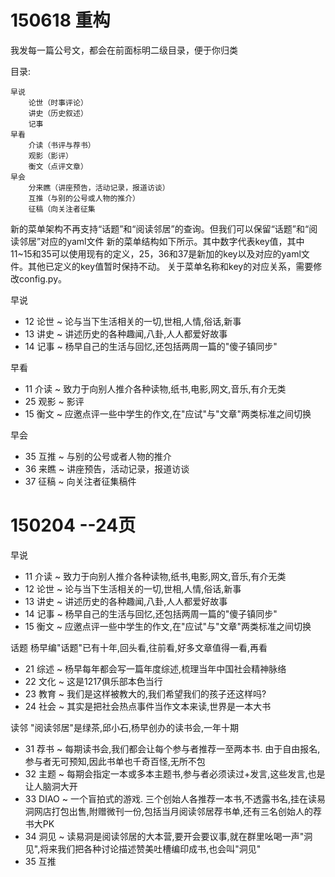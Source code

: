 ﻿# 150618 重构
我发每一篇公号文，都会在前面标明二级目录，便于你归类

目录:

    早说
        论世（时事评论）
        讲史（历史叙述）
        记事
    早看
        介读（书评与荐书）
        观影（影评）
        衡文（点评文章）
    早会
        分来瞧（讲座预告，活动记录，报道访谈）
        互推（与别的公号或人物的推介）
        征稿（向关注者征集

新的菜单架构不再支持“话题”和“阅读邻居”的查询。但我们可以保留“话题”和“阅读邻居”对应的yaml文件
新的菜单结构如下所示。其中数字代表key值，其中11~15和35可以使用现有的定义，25，36和37是新加的key以及对应的yaml文件。其他已定义的key值暂时保持不动。
关于菜单名称和key的对应关系，需要修改config.py。


早说

- 12 论世 ~ 论与当下生活相关的一切,世相,人情,俗话,新事
- 13 讲史 ~ 讲述历史的各种趣闻,八卦,人人都爱好故事
- 14 记事 ~ 杨早自己的生活与回忆,还包括两周一篇的"傻子镇同步"

早看

- 11 介读 ~ 致力于向别人推介各种读物,纸书,电影,网文,音乐,有介无类
- 25 观影 ~ 影评
- 15 衡文 ~ 应邀点评一些中学生的作文,在"应试"与"文章"两类标准之间切换

早会

- 35 互推 ~ 与别的公号或者人物的推介 
- 36 来瞧 ~ 讲座预告，活动记录，报道访谈
- 37 征稿 ~ 向关注者征集稿件



# 150204 --24页

早说

- 11 介读 ~ 致力于向别人推介各种读物,纸书,电影,网文,音乐,有介无类
- 12 论世 ~ 论与当下生活相关的一切,世相,人情,俗话,新事
- 13 讲史 ~ 讲述历史的各种趣闻,八卦,人人都爱好故事
- 14 记事 ~ 杨早自己的生活与回忆,还包括两周一篇的"傻子镇同步"
- 15 衡文 ~ 应邀点评一些中学生的作文,在"应试"与"文章"两类标准之间切换

话题 杨早编"话题"已有十年,回头看,往前看,好多文章值得一看,再看

- 21 综述 ~ 杨早每年都会写一篇年度综述,梳理当年中国社会精神脉络 
- 22 文化 ~ 这是1217俱乐部本色当行
- 23 教育 ~ 我们是这样被教大的,我们希望我们的孩子还这样吗?
- 24 社会 ~ 其实是把社会热点事件当作文本来读,世界是一本大书 

读邻 "阅读邻居"是绿茶,邱小石,杨早创办的读书会,一年十期

- 31 荐书 ~ 每期读书会,我们都会让每个参与者推荐一至两本书. 由于自由报名,参与者无可预知,因此书单也千奇百怪,无所不包
- 32 主题 ~ 每期会指定一本或多本主题书,参与者必须读过+发言,这些发言,也是让人脑洞大开
- 33 DIAO ~ 一个盲拍式的游戏. 三个创始人各推荐一本书,不透露书名,挂在读易洞网店打包出售,附赠微刊一份,包括当月阅读邻居荐书单,还有三名创始人的荐书大PK
- 34 洞见 ~ 读易洞是阅读邻居的大本营,要开会要议事,就在群里吆喝一声"洞见",将来我们把各种讨论描述赞美吐槽编印成书,也会叫"洞见"
- 35 互推

